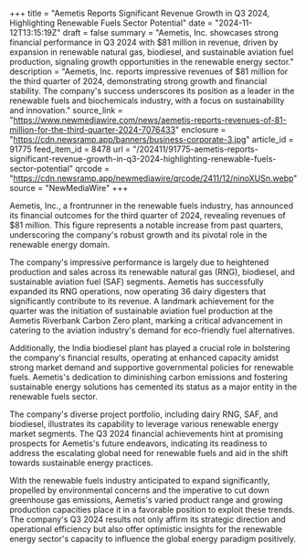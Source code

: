 +++
title = "Aemetis Reports Significant Revenue Growth in Q3 2024, Highlighting Renewable Fuels Sector Potential"
date = "2024-11-12T13:15:19Z"
draft = false
summary = "Aemetis, Inc. showcases strong financial performance in Q3 2024 with $81 million in revenue, driven by expansion in renewable natural gas, biodiesel, and sustainable aviation fuel production, signaling growth opportunities in the renewable energy sector."
description = "Aemetis, Inc. reports impressive revenues of $81 million for the third quarter of 2024, demonstrating strong growth and financial stability. The company's success underscores its position as a leader in the renewable fuels and biochemicals industry, with a focus on sustainability and innovation."
source_link = "https://www.newmediawire.com/news/aemetis-reports-revenues-of-81-million-for-the-third-quarter-2024-7076433"
enclosure = "https://cdn.newsramp.app/banners/business-corporate-3.jpg"
article_id = 91775
feed_item_id = 8478
url = "/202411/91775-aemetis-reports-significant-revenue-growth-in-q3-2024-highlighting-renewable-fuels-sector-potential"
qrcode = "https://cdn.newsramp.app/newmediawire/qrcode/2411/12/ninoXUSn.webp"
source = "NewMediaWire"
+++

<p>Aemetis, Inc., a frontrunner in the renewable fuels industry, has announced its financial outcomes for the third quarter of 2024, revealing revenues of $81 million. This figure represents a notable increase from past quarters, underscoring the company's robust growth and its pivotal role in the renewable energy domain.</p><p>The company's impressive performance is largely due to heightened production and sales across its renewable natural gas (RNG), biodiesel, and sustainable aviation fuel (SAF) segments. Aemetis has successfully expanded its RNG operations, now operating 36 dairy digesters that significantly contribute to its revenue. A landmark achievement for the quarter was the initiation of sustainable aviation fuel production at the Aemetis Riverbank Carbon Zero plant, marking a critical advancement in catering to the aviation industry's demand for eco-friendly fuel alternatives.</p><p>Additionally, the India biodiesel plant has played a crucial role in bolstering the company's financial results, operating at enhanced capacity amidst strong market demand and supportive governmental policies for renewable fuels. Aemetis's dedication to diminishing carbon emissions and fostering sustainable energy solutions has cemented its status as a major entity in the renewable fuels sector.</p><p>The company's diverse project portfolio, including dairy RNG, SAF, and biodiesel, illustrates its capability to leverage various renewable energy market segments. The Q3 2024 financial achievements hint at promising prospects for Aemetis's future endeavors, indicating its readiness to address the escalating global need for renewable fuels and aid in the shift towards sustainable energy practices.</p><p>With the renewable fuels industry anticipated to expand significantly, propelled by environmental concerns and the imperative to cut down greenhouse gas emissions, Aemetis's varied product range and growing production capacities place it in a favorable position to exploit these trends. The company's Q3 2024 results not only affirm its strategic direction and operational efficiency but also offer optimistic insights for the renewable energy sector's capacity to influence the global energy paradigm positively.</p>